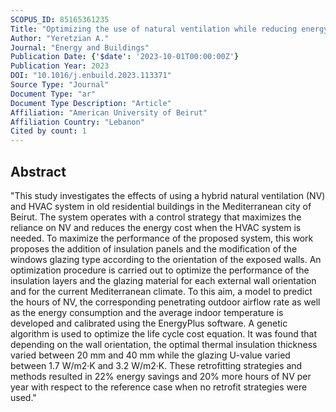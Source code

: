 ```yaml
---
SCOPUS_ID: 85165361235
Title: "Optimizing the use of natural ventilation while reducing energy cost_case study for retrofitting an old residential apartment in a Mediterranean city"
Author: "Yeretzian A."
Journal: "Energy and Buildings"
Publication Date: {'$date': '2023-10-01T00:00:00Z'}
Publication Year: 2023
DOI: "10.1016/j.enbuild.2023.113371"
Source Type: "Journal"
Document Type: "ar"
Document Type Description: "Article"
Affiliation: "American University of Beirut"
Affiliation Country: "Lebanon"
Cited by count: 1
---
```


## Abstract
"This study investigates the effects of using a hybrid natural ventilation (NV) and HVAC system in old residential buildings in the Mediterranean city of Beirut. The system operates with a control strategy that maximizes the reliance on NV and reduces the energy cost when the HVAC system is needed. To maximize the performance of the proposed system, this work proposes the addition of insulation panels and the modification of the windows glazing type according to the orientation of the exposed walls. An optimization procedure is carried out to optimize the performance of the insulation layers and the glazing material for each external wall orientation and for the current Mediterranean climate. To this aim, a model to predict the hours of NV, the corresponding penetrating outdoor airflow rate as well as the energy consumption and the average indoor temperature is developed and calibrated using the EnergyPlus software. A genetic algorithm is used to optimize the life cycle cost equation. It was found that depending on the wall orientation, the optimal thermal insulation thickness varied between 20 mm and 40 mm while the glazing U-value varied between 1.7 W/m2·K and 3.2 W/m2·K. These retrofitting strategies and methods resulted in 22% energy savings and 20% more hours of NV per year with respect to the reference case when no retrofit strategies were used."

